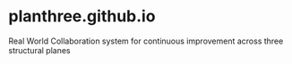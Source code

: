 # planthree.github.io
Real World Collaboration system for continuous improvement across three structural planes
